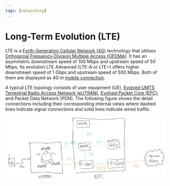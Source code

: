 ```yaml
---
tags: [networking]
---
```


# Long-Term Evolution (LTE)

LTE is a [Forth-Generation Cellular Network (4G)](202303312039.md) technology
that utilises [Orthogonal Frequency-Division Multiple Access (OFDMA)](202303302122.md).
It has an asymmetric downstream speed of 100 Mbps and upstream speed of 50 Mbps.
Its evolution LTE Advanced (LTE-A or LTE+) offers higher downstream speed of 1
Gbps and upstream speed of 500 Mbps. Both of them are displayed as 4G in
[mobile connection](202303292147.md).

A typical LTE topology consists of user equipment (UE), [Evolved UMTS Terrestrial Radio Access Network (eUTRAN)](202305131622.md),
[Evolved Packet Core (EPC)](202305131616.md), and Packet Data Network (PDN). The
following figure shows the detail connections including their corresponding
internal views where dashed lines indicate signal connections and solid lines
indicate wired traffic.

![LTE topology](pic/LTE-topology.png)
